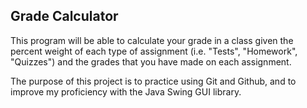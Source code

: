 ## Grade Calculator
This program will be able to calculate your grade in a class given the percent weight of each type of
assignment (i.e. "Tests", "Homework", "Quizzes") and the grades that you have made on each assignment.

The purpose of this project is to practice using Git and Github, and to improve my proficiency with the
Java Swing GUI library.
